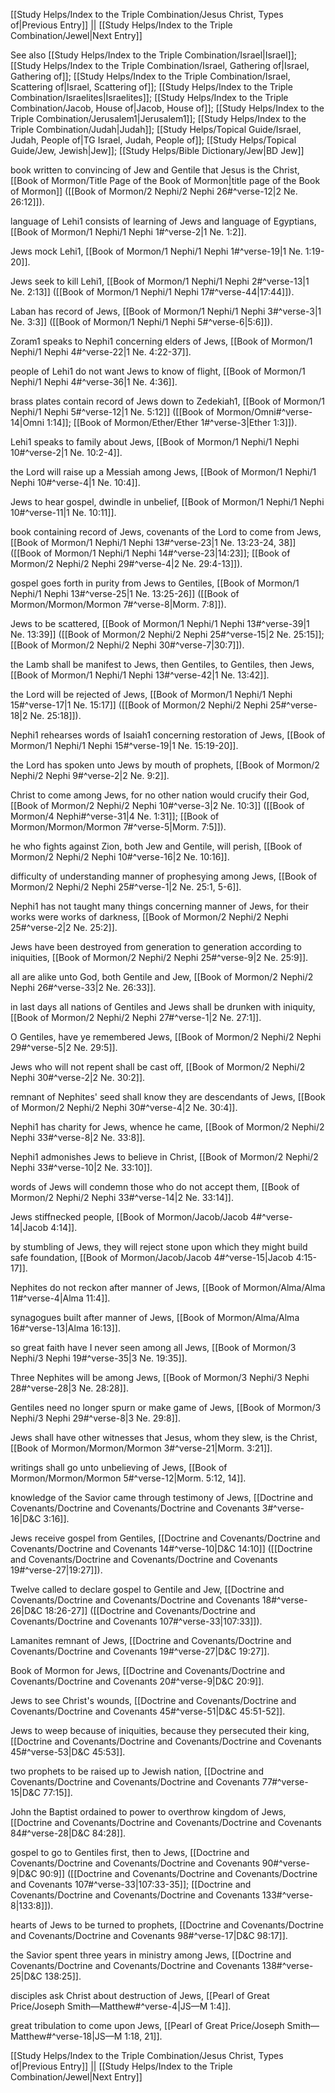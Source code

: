 [[Study Helps/Index to the Triple Combination/Jesus Christ, Types of|Previous Entry]]  ||  [[Study Helps/Index to the Triple Combination/Jewel|Next Entry]]

 See also [[Study Helps/Index to the Triple Combination/Israel|Israel]]; [[Study Helps/Index to the Triple Combination/Israel, Gathering of|Israel, Gathering of]]; [[Study Helps/Index to the Triple Combination/Israel, Scattering of|Israel, Scattering of]]; [[Study Helps/Index to the Triple Combination/Israelites|Israelites]]; [[Study Helps/Index to the Triple Combination/Jacob, House of|Jacob, House of]]; [[Study Helps/Index to the Triple Combination/Jerusalem1|Jerusalem1]]; [[Study Helps/Index to the Triple Combination/Judah|Judah]]; [[Study Helps/Topical Guide/Israel, Judah, People of|TG Israel, Judah, People of]]; [[Study Helps/Topical Guide/Jew, Jewish|Jew]]; [[Study Helps/Bible Dictionary/Jew|BD Jew]]

 book written to convincing of Jew and Gentile that Jesus is the Christ, [[Book of Mormon/Title Page of the Book of Mormon|title page of the Book of Mormon]] ([[Book of Mormon/2 Nephi/2 Nephi 26#^verse-12|2 Ne. 26:12]]).

 language of Lehi1 consists of learning of Jews and language of Egyptians, [[Book of Mormon/1 Nephi/1 Nephi 1#^verse-2|1 Ne. 1:2]].

 Jews mock Lehi1, [[Book of Mormon/1 Nephi/1 Nephi 1#^verse-19|1 Ne. 1:19-20]].

 Jews seek to kill Lehi1, [[Book of Mormon/1 Nephi/1 Nephi 2#^verse-13|1 Ne. 2:13]] ([[Book of Mormon/1 Nephi/1 Nephi 17#^verse-44|17:44]]).

 Laban has record of Jews, [[Book of Mormon/1 Nephi/1 Nephi 3#^verse-3|1 Ne. 3:3]] ([[Book of Mormon/1 Nephi/1 Nephi 5#^verse-6|5:6]]).

 Zoram1 speaks to Nephi1 concerning elders of Jews, [[Book of Mormon/1 Nephi/1 Nephi 4#^verse-22|1 Ne. 4:22-37]].

 people of Lehi1 do not want Jews to know of flight, [[Book of Mormon/1 Nephi/1 Nephi 4#^verse-36|1 Ne. 4:36]].

 brass plates contain record of Jews down to Zedekiah1, [[Book of Mormon/1 Nephi/1 Nephi 5#^verse-12|1 Ne. 5:12]] ([[Book of Mormon/Omni#^verse-14|Omni 1:14]]; [[Book of Mormon/Ether/Ether 1#^verse-3|Ether 1:3]]).

 Lehi1 speaks to family about Jews, [[Book of Mormon/1 Nephi/1 Nephi 10#^verse-2|1 Ne. 10:2-4]].

 the Lord will raise up a Messiah among Jews, [[Book of Mormon/1 Nephi/1 Nephi 10#^verse-4|1 Ne. 10:4]].

 Jews to hear gospel, dwindle in unbelief, [[Book of Mormon/1 Nephi/1 Nephi 10#^verse-11|1 Ne. 10:11]].

 book containing record of Jews, covenants of the Lord to come from Jews, [[Book of Mormon/1 Nephi/1 Nephi 13#^verse-23|1 Ne. 13:23-24, 38]] ([[Book of Mormon/1 Nephi/1 Nephi 14#^verse-23|14:23]]; [[Book of Mormon/2 Nephi/2 Nephi 29#^verse-4|2 Ne. 29:4-13]]).

 gospel goes forth in purity from Jews to Gentiles, [[Book of Mormon/1 Nephi/1 Nephi 13#^verse-25|1 Ne. 13:25-26]] ([[Book of Mormon/Mormon/Mormon 7#^verse-8|Morm. 7:8]]).

 Jews to be scattered, [[Book of Mormon/1 Nephi/1 Nephi 13#^verse-39|1 Ne. 13:39]] ([[Book of Mormon/2 Nephi/2 Nephi 25#^verse-15|2 Ne. 25:15]]; [[Book of Mormon/2 Nephi/2 Nephi 30#^verse-7|30:7]]).

 the Lamb shall be manifest to Jews, then Gentiles, to Gentiles, then Jews, [[Book of Mormon/1 Nephi/1 Nephi 13#^verse-42|1 Ne. 13:42]].

 the Lord will be rejected of Jews, [[Book of Mormon/1 Nephi/1 Nephi 15#^verse-17|1 Ne. 15:17]] ([[Book of Mormon/2 Nephi/2 Nephi 25#^verse-18|2 Ne. 25:18]]).

 Nephi1 rehearses words of Isaiah1 concerning restoration of Jews, [[Book of Mormon/1 Nephi/1 Nephi 15#^verse-19|1 Ne. 15:19-20]].

 the Lord has spoken unto Jews by mouth of prophets, [[Book of Mormon/2 Nephi/2 Nephi 9#^verse-2|2 Ne. 9:2]].

 Christ to come among Jews, for no other nation would crucify their God, [[Book of Mormon/2 Nephi/2 Nephi 10#^verse-3|2 Ne. 10:3]] ([[Book of Mormon/4 Nephi#^verse-31|4 Ne. 1:31]]; [[Book of Mormon/Mormon/Mormon 7#^verse-5|Morm. 7:5]]).

 he who fights against Zion, both Jew and Gentile, will perish, [[Book of Mormon/2 Nephi/2 Nephi 10#^verse-16|2 Ne. 10:16]].

 difficulty of understanding manner of prophesying among Jews, [[Book of Mormon/2 Nephi/2 Nephi 25#^verse-1|2 Ne. 25:1, 5-6]].

 Nephi1 has not taught many things concerning manner of Jews, for their works were works of darkness, [[Book of Mormon/2 Nephi/2 Nephi 25#^verse-2|2 Ne. 25:2]].

 Jews have been destroyed from generation to generation according to iniquities, [[Book of Mormon/2 Nephi/2 Nephi 25#^verse-9|2 Ne. 25:9]].

 all are alike unto God, both Gentile and Jew, [[Book of Mormon/2 Nephi/2 Nephi 26#^verse-33|2 Ne. 26:33]].

 in last days all nations of Gentiles and Jews shall be drunken with iniquity, [[Book of Mormon/2 Nephi/2 Nephi 27#^verse-1|2 Ne. 27:1]].

 O Gentiles, have ye remembered Jews, [[Book of Mormon/2 Nephi/2 Nephi 29#^verse-5|2 Ne. 29:5]].

 Jews who will not repent shall be cast off, [[Book of Mormon/2 Nephi/2 Nephi 30#^verse-2|2 Ne. 30:2]].

 remnant of Nephites' seed shall know they are descendants of Jews, [[Book of Mormon/2 Nephi/2 Nephi 30#^verse-4|2 Ne. 30:4]].

 Nephi1 has charity for Jews, whence he came, [[Book of Mormon/2 Nephi/2 Nephi 33#^verse-8|2 Ne. 33:8]].

 Nephi1 admonishes Jews to believe in Christ, [[Book of Mormon/2 Nephi/2 Nephi 33#^verse-10|2 Ne. 33:10]].

 words of Jews will condemn those who do not accept them, [[Book of Mormon/2 Nephi/2 Nephi 33#^verse-14|2 Ne. 33:14]].

 Jews stiffnecked people, [[Book of Mormon/Jacob/Jacob 4#^verse-14|Jacob 4:14]].

 by stumbling of Jews, they will reject stone upon which they might build safe foundation, [[Book of Mormon/Jacob/Jacob 4#^verse-15|Jacob 4:15-17]].

 Nephites do not reckon after manner of Jews, [[Book of Mormon/Alma/Alma 11#^verse-4|Alma 11:4]].

 synagogues built after manner of Jews, [[Book of Mormon/Alma/Alma 16#^verse-13|Alma 16:13]].

 so great faith have I never seen among all Jews, [[Book of Mormon/3 Nephi/3 Nephi 19#^verse-35|3 Ne. 19:35]].

 Three Nephites will be among Jews, [[Book of Mormon/3 Nephi/3 Nephi 28#^verse-28|3 Ne. 28:28]].

 Gentiles need no longer spurn or make game of Jews, [[Book of Mormon/3 Nephi/3 Nephi 29#^verse-8|3 Ne. 29:8]].

 Jews shall have other witnesses that Jesus, whom they slew, is the Christ, [[Book of Mormon/Mormon/Mormon 3#^verse-21|Morm. 3:21]].

 writings shall go unto unbelieving of Jews, [[Book of Mormon/Mormon/Mormon 5#^verse-12|Morm. 5:12, 14]].

 knowledge of the Savior came through testimony of Jews, [[Doctrine and Covenants/Doctrine and Covenants/Doctrine and Covenants 3#^verse-16|D&C 3:16]].

 Jews receive gospel from Gentiles, [[Doctrine and Covenants/Doctrine and Covenants/Doctrine and Covenants 14#^verse-10|D&C 14:10]] ([[Doctrine and Covenants/Doctrine and Covenants/Doctrine and Covenants 19#^verse-27|19:27]]).

 Twelve called to declare gospel to Gentile and Jew, [[Doctrine and Covenants/Doctrine and Covenants/Doctrine and Covenants 18#^verse-26|D&C 18:26-27]] ([[Doctrine and Covenants/Doctrine and Covenants/Doctrine and Covenants 107#^verse-33|107:33]]).

 Lamanites remnant of Jews, [[Doctrine and Covenants/Doctrine and Covenants/Doctrine and Covenants 19#^verse-27|D&C 19:27]].

 Book of Mormon for Jews, [[Doctrine and Covenants/Doctrine and Covenants/Doctrine and Covenants 20#^verse-9|D&C 20:9]].

 Jews to see Christ's wounds, [[Doctrine and Covenants/Doctrine and Covenants/Doctrine and Covenants 45#^verse-51|D&C 45:51-52]].

 Jews to weep because of iniquities, because they persecuted their king, [[Doctrine and Covenants/Doctrine and Covenants/Doctrine and Covenants 45#^verse-53|D&C 45:53]].

 two prophets to be raised up to Jewish nation, [[Doctrine and Covenants/Doctrine and Covenants/Doctrine and Covenants 77#^verse-15|D&C 77:15]].

 John the Baptist ordained to power to overthrow kingdom of Jews, [[Doctrine and Covenants/Doctrine and Covenants/Doctrine and Covenants 84#^verse-28|D&C 84:28]].

 gospel to go to Gentiles first, then to Jews, [[Doctrine and Covenants/Doctrine and Covenants/Doctrine and Covenants 90#^verse-9|D&C 90:9]] ([[Doctrine and Covenants/Doctrine and Covenants/Doctrine and Covenants 107#^verse-33|107:33-35]]; [[Doctrine and Covenants/Doctrine and Covenants/Doctrine and Covenants 133#^verse-8|133:8]]).

 hearts of Jews to be turned to prophets, [[Doctrine and Covenants/Doctrine and Covenants/Doctrine and Covenants 98#^verse-17|D&C 98:17]].

 the Savior spent three years in ministry among Jews, [[Doctrine and Covenants/Doctrine and Covenants/Doctrine and Covenants 138#^verse-25|D&C 138:25]].

 disciples ask Christ about destruction of Jews, [[Pearl of Great Price/Joseph Smith—Matthew#^verse-4|JS—M 1:4]].

 great tribulation to come upon Jews, [[Pearl of Great Price/Joseph Smith—Matthew#^verse-18|JS—M 1:18, 21]].

[[Study Helps/Index to the Triple Combination/Jesus Christ, Types of|Previous Entry]]  ||  [[Study Helps/Index to the Triple Combination/Jewel|Next Entry]]
